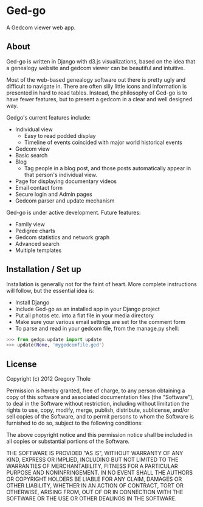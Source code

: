 Ged-go
=====

A Gedcom viewer web app.

About
---------------
Ged-go is written in Django with d3.js visualizations, based on the idea that a genealogy website and gedcom viewer can be beautiful and intuitive.

Most of the web-based genealogy software out there is pretty ugly and difficult to navigate in.  There are often silly little icons and information is presented in hard to read tables.  Instead, the philosophy of Ged-go is to have fewer features, but to present a gedcom in a clear and well designed way.

Gedgo's current features include:
* Individual view
   * Easy to read podded display
   * Timeline of events coincided with major world historical events
* Gedcom view
* Basic search
* Blog
   * Tag people in a blog post, and those posts automatically appear in that person's individual view.
* Page for displaying documentary videos
* Email contact form
* Secure login and Admin pages
* Gedcom parser and update mechanism

Ged-go is under active development.  Future features:
* Family view
* Pedigree charts
* Gedcom statistics and network graph
* Advanced search
* Multiple templates
 
 
 
Installation / Set up
-----------
Installation is generally not for the faint of heart.  More complete instructions will follow, but the essential idea is:
* Install Django
* Include Ged-go as an installed app in your Django project
* Put all photos etc. into a flat file in your media directory
* Make sure your various email settings are set for the comment form
* To parse and read in your gedcom file, from the manage.py shell:

```python
>>> from gedgo.update import update
>>> update(None, 'mygedcomfile.ged')
```

License
----------
Copyright (c) 2012 Gregory Thole

Permission is hereby granted, free of charge, to any person obtaining a copy of this software and associated documentation files (the "Software"), to deal in the Software without restriction, including without limitation the rights to use, copy, modify, merge, publish, distribute, sublicense, and/or sell copies of the Software, and to permit persons to whom the Software is furnished to do so, subject to the following conditions:

The above copyright notice and this permission notice shall be included in all copies or substantial portions of the Software.

THE SOFTWARE IS PROVIDED "AS IS", WITHOUT WARRANTY OF ANY KIND, EXPRESS OR IMPLIED, INCLUDING BUT NOT LIMITED TO THE WARRANTIES OF MERCHANTABILITY, FITNESS FOR A PARTICULAR PURPOSE AND NONINFRINGEMENT. IN NO EVENT SHALL THE AUTHORS OR COPYRIGHT HOLDERS BE LIABLE FOR ANY CLAIM, DAMAGES OR OTHER LIABILITY, WHETHER IN AN ACTION OF CONTRACT, TORT OR OTHERWISE, ARISING FROM, OUT OF OR IN CONNECTION WITH THE SOFTWARE OR THE USE OR OTHER DEALINGS IN THE SOFTWARE.